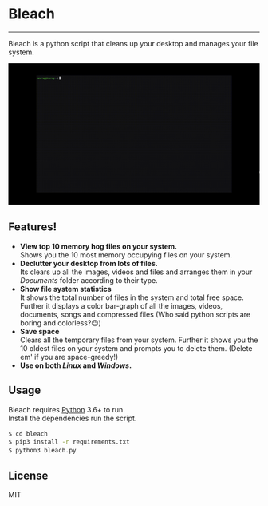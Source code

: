 # Bleach
----

Bleach is a python script that cleans up your desktop and manages your file system.

![Gif](https://raw.githubusercontent.com/Trailblazerr1/Bleach/master/media/bleach.gif)

## Features!

  - **View top 10 memory hog files on your system.**   
    Shows you the 10 most memory occupying files on your system.
  - **Declutter your desktop from lots of files.**   
    Its clears up all the images, videos and files and arranges them in your *Documents* folder according to their type.
  - **Show file system statistics**   
    It shows the total number of files in the system and total free space.
    Further it displays a color bar-graph of all the images, videos, documents, songs and compressed files (Who said python scripts are boring and colorless?😉)
  - **Save space**   
    Clears all the temporary files from your system.
    Further it shows you the 10 oldest files on your system and prompts you to delete them. (Delete em' if you are space-greedy!)
  - **Use on both *Linux* and *Windows*.**   


## Usage

Bleach requires [Python](https://www.python.org/) 3.6+ to run.  
Install the dependencies run the script.

```sh
$ cd bleach
$ pip3 install -r requirements.txt
$ python3 bleach.py
```

## License

MIT
